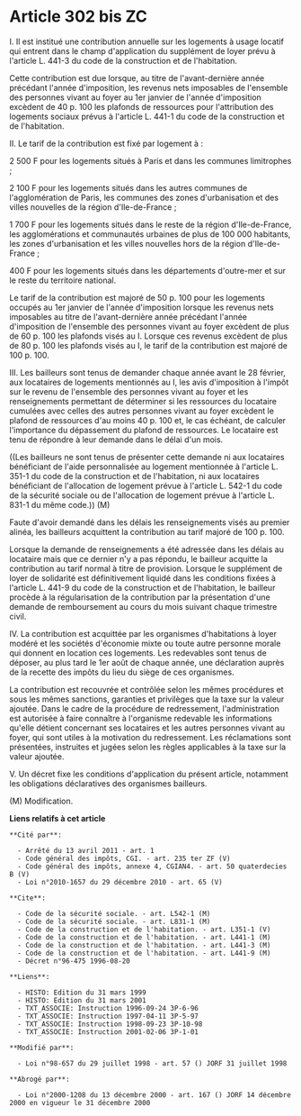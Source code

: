 # Article 302 bis ZC

I. Il est institué une contribution annuelle sur les logements à usage locatif qui entrent dans le champ d'application du
supplément de loyer prévu à l'article L. 441-3 du code de la construction et de l'habitation.

Cette contribution est due lorsque, au titre de l'avant-dernière année précédant l'année d'imposition, les revenus nets
imposables de l'ensemble des personnes vivant au foyer au 1er janvier de l'année d'imposition excèdent de 40 p. 100 les
plafonds de ressources pour l'attribution des logements sociaux prévus à l'article L. 441-1 du code de la construction et de
l'habitation.

II. Le tarif de la contribution est fixé par logement à :

2 500 F pour les logements situés à Paris et dans les communes limitrophes ;

2 100 F pour les logements situés dans les autres communes de l'agglomération de Paris, les communes des zones d'urbanisation
et des villes nouvelles de la région d'Ile-de-France ;

1 700 F pour les logements situés dans le reste de la région d'Ile-de-France, les agglomérations et communautés urbaines de
plus de 100 000 habitants, les zones d'urbanisation et les villes nouvelles hors de la région d'Ile-de-France ;

400 F pour les logements situés dans les départements d'outre-mer et sur le reste du territoire national.

Le tarif de la contribution est majoré de 50 p. 100 pour les logements occupés au 1er janvier de l'année d'imposition lorsque
les revenus nets imposables au titre de l'avant-dernière année précédant l'année d'imposition de l'ensemble des personnes
vivant au foyer excèdent de plus de 60 p. 100 les plafonds visés au I. Lorsque ces revenus excèdent de plus de 80 p. 100 les
plafonds visés au I, le tarif de la contribution est majoré de 100 p. 100.

III. Les bailleurs sont tenus de demander chaque année avant le 28 février, aux locataires de logements mentionnés au I, les
avis d'imposition à l'impôt sur le revenu de l'ensemble des personnes vivant au foyer et les renseignements permettant de
déterminer si les ressources du locataire cumulées avec celles des autres personnes vivant au foyer excèdent le plafond de
ressources d'au moins 40 p. 100 et, le cas échéant, de calculer l'importance du dépassement du plafond de ressources. Le
locataire est tenu de répondre à leur demande dans le délai d'un mois.

((Les bailleurs ne sont tenus de présenter cette demande ni aux locataires bénéficiant de l'aide personnalisée au logement
mentionnée à l'article L. 351-1 du code de la construction et de l'habitation, ni aux locataires bénéficiant de l'allocation
de logement prévue à l'article L. 542-1 du code de la sécurité sociale ou de l'allocation de logement prévue à l'article L.
831-1 du même code.)) (M)

Faute d'avoir demandé dans les délais les renseignements visés au premier alinéa, les bailleurs acquittent la contribution au
tarif majoré de 100 p. 100.

Lorsque la demande de renseignements a été adressée dans les délais au locataire mais que ce dernier n'y a pas répondu, le
bailleur acquitte la contribution au tarif normal à titre de provision. Lorsque le supplément de loyer de solidarité est
définitivement liquidé dans les conditions fixées à l'article L. 441-9 du code de la construction et de l'habitation, le
bailleur procède à la régularisation de la contribution par la présentation d'une demande de remboursement au cours du mois
suivant chaque trimestre civil.

IV. La contribution est acquittée par les organismes d'habitations à loyer modéré et les sociétés d'économie mixte ou toute
autre personne morale qui donnent en location ces logements. Les redevables sont tenus de déposer, au plus tard le 1er août
de chaque année, une déclaration auprès de la recette des impôts du lieu du siège de ces organismes.

La contribution est recouvrée et contrôlée selon les mêmes procédures et sous les mêmes sanctions, garanties et privilèges
que la taxe sur la valeur ajoutée. Dans le cadre de la procédure de redressement, l'administration est autorisée à faire
connaître à l'organisme redevable les informations qu'elle détient concernant ses locataires et les autres personnes vivant
au foyer, qui sont utiles à la motivation du redressement. Les réclamations sont présentées, instruites et jugées selon les
règles applicables à la taxe sur la valeur ajoutée.

V. Un décret fixe les conditions d'application du présent article, notamment les obligations déclaratives des organismes
bailleurs.

(M) Modification.

**Liens relatifs à cet article**

	**Cité par**:

	  - Arrêté du 13 avril 2011 - art. 1
	  - Code général des impôts, CGI. - art. 235 ter ZF (V)
	  - Code général des impôts, annexe 4, CGIAN4. - art. 50 quaterdecies B (V)
	  - Loi n°2010-1657 du 29 décembre 2010 - art. 65 (V)

	**Cite**:

	  - Code de la sécurité sociale. - art. L542-1 (M)
	  - Code de la sécurité sociale. - art. L831-1 (M)
	  - Code de la construction et de l'habitation. - art. L351-1 (V)
	  - Code de la construction et de l'habitation. - art. L441-1 (M)
	  - Code de la construction et de l'habitation. - art. L441-3 (M)
	  - Code de la construction et de l'habitation. - art. L441-9 (M)
	  - Décret n°96-475 1996-08-20

	**Liens**:

	  - HISTO: Edition du 31 mars 1999
	  - HISTO: Edition du 31 mars 2001
	  - TXT_ASSOCIE: Instruction 1996-09-24 3P-6-96
	  - TXT_ASSOCIE: Instruction 1997-04-11 3P-5-97
	  - TXT_ASSOCIE: Instruction 1998-09-23 3P-10-98
	  - TXT_ASSOCIE: Instruction 2001-02-06 3P-1-01

	**Modifié par**:

	  - Loi n°98-657 du 29 juillet 1998 - art. 57 () JORF 31 juillet 1998

	**Abrogé par**:

	  - Loi n°2000-1208 du 13 décembre 2000 - art. 167 () JORF 14 décembre 2000 en vigueur le 31 décembre 2000
